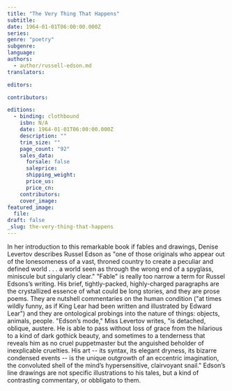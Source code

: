 ```yaml
---
title: "The Very Thing That Happens"
subtitle:
date: 1964-01-01T06:00:00.000Z
series:
genre: "poetry"
subgenre:
language:
authors:
  - author/russell-edson.md
translators:

editors:

contributors:

editions:
  - binding: clothbound
    isbn: N/A
    date: 1964-01-01T06:00:00.000Z
    description: ""
    trim_size: ""
    page_count: "92"
    sales_data:
      forsale: false
      saleprice:
      shipping_weight:
      price_us:
      price_cn:
    contributors:
    cover_image:
featured_image:
  file:
draft: false
_slug: the-very-thing-that-happens
---
```


In her introduction to this remarkable book if fables and drawings, Denise Levertov describes Russel Edson as "one of those originals who appear out of the lonesomeness of a vast, throned country to create a peculiar and defined world . . . a world seen as through the wrong end of a spyglass, miniscule but singularly clear." "Fable" is really too narrow a term for Russel Edsons’s writing. His brief, tightly-packed, highly-charged paragraphs are the crystallized essence of what could be long stories, and they are prose poems. They are nutshell commentaries on the human condition ("at times wildly funny, as if King Lear had been written and illustrated by Edward Lear") and they are ontological probings into the nature of things: objects, animals, people. "Edson’s mode," Miss Levertov writes, "is detached, oblique, austere. He is able to pass without loss of grace from the hilarious to a kind of dark gothick beauty, and sometimes to a tenderness that reveals him as no cruel puppetmaster but the anguished beholder of inexplicable cruelties. His art -- its syntax, its elegant dryness, its bizarre condensed events -- is the unique outgrowth of an eccentric imagination, the convoluted shell of the mind’s hypersensitive, clairvoyant snail." Edson’s line drawings are not specific illustrations to his tales, but a kind of contrasting commentary, or obbligato to them.

